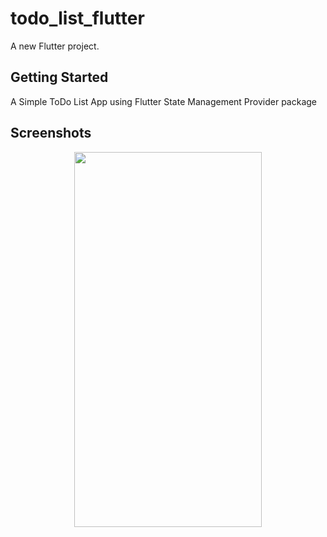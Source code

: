 # todo_list_flutter

A new Flutter project.

## Getting Started

A Simple ToDo List App using Flutter State Management Provider package

## Screenshots

<div align=center>
  <img src="https://user-images.githubusercontent.com/64702890/117021499-084b4080-ad15-11eb-8080-7e63ed5b1293.png" height=600 width=300>
  </div>
